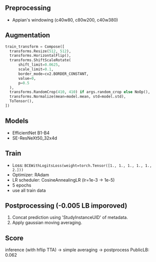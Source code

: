 ## Preprocessing
- Appian's windowing (c40w80, c80w200, c40w380)

## Augmentation
```python
train_transform = Compose([
  transforms.Resize(512, 512),
  transforms.HorizontalFlip(),
  transforms.ShiftScaleRotate(
      shift_limit=0.0625,
      scale_limit=0.1,
      border_mode=cv2.BORDER_CONSTANT,
      value=0,
      p=0.5
  ),
  transforms.RandomCrop(410, 410) if args.random_crop else NoOp(),
  transforms.Normalize(mean=model.mean, std=model.std),
  ToTensor(),
])
```

## Models
- EfficientNet B1-B4
- SE-ResNeXt50_32x4d

## Train
- Loss: ```BCEWithLogitsLoss(weight=torch.Tensor([1., 1., 1., 1., 1., 2.]))```
- Optimizer: RAdam
- LR scheduler: CosineAnnealingLR (lr=1e-3 -> 1e-5)
- 5 epochs
- use all train data

## Postprocessing (-0.005 LB imporoved)
1. Concat prediction using 'StudyInstanceUID' of metadata.
2. Apply gaussian moving averaging.

## Score
inference (with hflip TTA) -> simple averaging -> postprocess
PublicLB: 0.062
